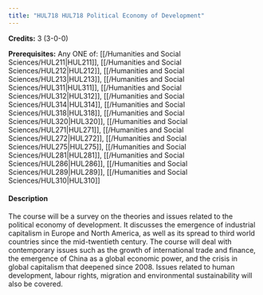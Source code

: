 ```yaml
---
title: "HUL718 HUL718 Political Economy of Development"
---
```

**Credits:** 3 (3-0-0)

**Prerequisites:** Any ONE of: [[/Humanities and Social Sciences/HUL211|HUL211]], [[/Humanities and Social Sciences/HUL212|HUL212]], [[/Humanities and Social Sciences/HUL213|HUL213]], [[/Humanities and Social Sciences/HUL311|HUL311]], [[/Humanities and Social Sciences/HUL312|HUL312]], [[/Humanities and Social Sciences/HUL314|HUL314]], [[/Humanities and Social Sciences/HUL318|HUL318]], [[/Humanities and Social Sciences/HUL320|HUL320]], [[/Humanities and Social Sciences/HUL271|HUL271]], [[/Humanities and Social Sciences/HUL272|HUL272]], [[/Humanities and Social Sciences/HUL275|HUL275]], [[/Humanities and Social Sciences/HUL281|HUL281]], [[/Humanities and Social Sciences/HUL286|HUL286]], [[/Humanities and Social Sciences/HUL289|HUL289]], [[/Humanities and Social Sciences/HUL310|HUL310]]

#### Description
The course will be a survey on the theories and issues related to the political economy of development. It discusses the emergence of industrial capitalism in Europe and North America, as well as its spread to third world countries since the mid-twentieth century. The course will deal with contemporary issues such as the growth of international trade and finance, the emergence of China as a global economic power, and the crisis in global capitalism that deepened since 2008. Issues related to human development, labour rights, migration and environmental sustainability will also be covered.